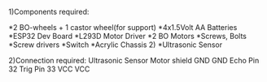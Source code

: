 1)Components required:

  *2 BO-wheels + 1 castor wheel(for support)
  *4x1.5Volt AA Batteries
  *ESP32 Dev Board
  *L293D Motor Driver
  *2 BO Motors
  *Screws, Bolts
  *Screw drivers
  *Switch
  *Acrylic Chassis 2)
  *Ultrasonic Sensor 
  
2)Connection required:
  Ultrasonic   Sensor Motor shield
    GND          GND
   Echo Pin      32
   Trig Pin      33
    VCC          VCC

